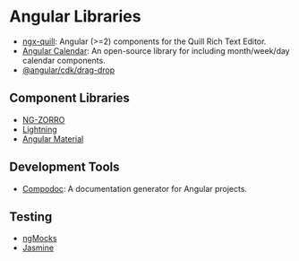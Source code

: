 # Angular Libraries

- [ngx-quill](https://github.com/KillerCodeMonkey/ngx-quill): Angular (>=2) components for the Quill Rich Text Editor.
- [Angular Calendar](https://github.com/mattlewis92/angular-calendar): An open-source library for including month/week/day calendar components.
- [@angular/cdk/drag-drop](https://material.angular.io/cdk/drag-drop/overview)

## Component Libraries
- [NG-ZORRO](https://ng.ant.design/docs/introduce/en)
- [Lightning](https://ng-lightning.github.io/ng-lightning/#/get-started)
- [Angular Material](https://material.angular.io/)

## Development Tools
- [Compodoc](https://compodoc.app/guides/getting-started.html): A documentation generator for Angular projects.

## Testing
- [ngMocks](https://ng-mocks.sudo.eu/)
- [Jasmine](https://jasmine.github.io/)
